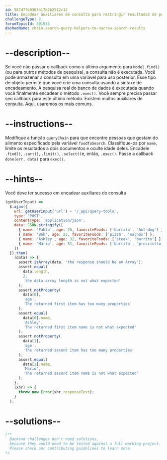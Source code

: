 ```yaml
---
id: 587d7fb9367417b2b2512c12
title: Encadear auxiliares de consulta para restringir resultados de pesquisa
challengeType: 2
forumTopicId: 301533
dashedName: chain-search-query-helpers-to-narrow-search-results
---
```


# --description--

Se você não passar o callback como o último argumento para `Model.find()` (ou para outros métodos de pesquisa), a consulta não é executada. Você pode armazenar a consulta em uma variável para uso posterior. Esse tipo de objeto permite que você crie uma consulta usando a sintaxe de encadeamento. A pesquisa real do banco de dados é executada quando você finalmente encadear o método `.exec()`. Você sempre precisa passar seu callback para este último método. Existem muitos auxiliares de consulta. Aqui, usaremos os mais comuns.

# --instructions--

Modifique a função `queryChain` para que encontre pessoas que gostam do alimento especificado pela variável `foodToSearch`. Classifique-os por `name`, limite os resultados a dois documentos e oculte idade deles. Encadeie `.find()`, `.sort()`, `.limit()`, `.select()`e, então, `.exec()`. Passe a callback `done(err, data)` para `exec()`.

# --hints--

Você deve ter sucesso em encadear auxiliares de consulta

```js
(getUserInput) =>
  $.ajax({
    url: getUserInput('url') + '/_api/query-tools',
    type: 'POST',
    contentType: 'application/json',
    data: JSON.stringify([
      { name: 'Pablo', age: 26, favoriteFoods: ['burrito', 'hot-dog'] },
      { name: 'Bob', age: 23, favoriteFoods: ['pizza', 'nachos'] },
      { name: 'Ashley', age: 32, favoriteFoods: ['steak', 'burrito'] },
      { name: 'Mario', age: 51, favoriteFoods: ['burrito', 'prosciutto'] }
    ])
  }).then(
    (data) => {
      assert.isArray(data, 'the response should be an Array');
      assert.equal(
        data.length,
        2,
        'the data array length is not what expected'
      );
      assert.notProperty(
        data[0],
        'age',
        'The returned first item has too many properties'
      );
      assert.equal(
        data[0].name,
        'Ashley',
        'The returned first item name is not what expected'
      );
      assert.notProperty(
        data[1],
        'age',
        'The returned second item has too many properties'
      );
      assert.equal(
        data[1].name,
        'Mario',
        'The returned second item name is not what expected'
      );
    },
    (xhr) => {
      throw new Error(xhr.responseText);
    }
  );
```

# --solutions--

```js
/**
  Backend challenges don't need solutions, 
  because they would need to be tested against a full working project. 
  Please check our contributing guidelines to learn more.
*/
```
